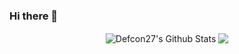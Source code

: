 ### Hi there 👋

<p align="center">
<img align="center" src="https://github-readme-stats.vercel.app/api?username=apurbadh&show_icons=true&line_height=21" alt="Defcon27's Github Stats" />
<img align="center" src="https://github-readme-stats.vercel.app/api/top-langs/?username=apurbadh&theme=default&line_height=27&layout=compact" />
</p>

